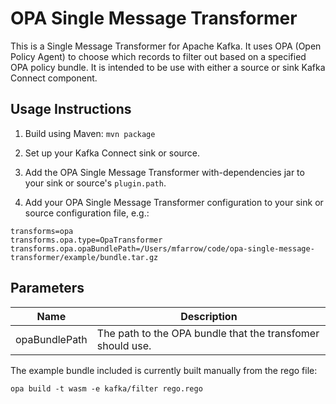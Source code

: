 # OPA Single Message Transformer

This is a Single Message Transformer for Apache Kafka.
It uses OPA (Open Policy Agent) to choose which records to filter out based on a specified OPA policy bundle.
It is intended to be use with either a source or sink Kafka Connect component.

## Usage Instructions

1. Build using Maven: `mvn package`

2. Set up your Kafka Connect sink or source.

3. Add the OPA Single Message Transformer with-dependencies jar to your sink or source's `plugin.path`.

4. Add your OPA Single Message Transformer configuration to your sink or source configuration file, e.g.:

```
transforms=opa
transforms.opa.type=OpaTransformer
transforms.opa.opaBundlePath=/Users/mfarrow/code/opa-single-message-transformer/example/bundle.tar.gz
```

## Parameters

| Name          | Description                                                |
|---------------|------------------------------------------------------------|
| opaBundlePath | The path to the OPA bundle that the transfomer should use. |


The example bundle included is currently built manually from the rego file:

`opa build -t wasm -e kafka/filter rego.rego`